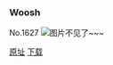 ### Woosh
No.1627
![图片不见了~~~](https://imgs.xkcd.com/comics/woosh.png)

[原址](https://xkcd.com//1627) [下载](https://imgs.xkcd.com/comics/woosh.png)

